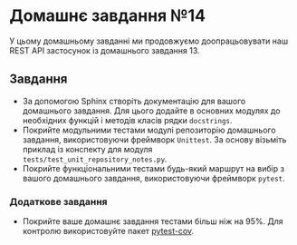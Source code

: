 # Домашнє завдання №14

У цьому домашньому завданні ми продовжуємо доопрацьовувати наш REST API застосунок із домашнього завдання 13.

## Завдання

* За допомогою Sphinx створіть документацію для вашого домашнього завдання. Для цього додайте в основних модулях до необхідних функцій і методів класів рядки `docstrings`.
* Покрийте модульними тестами модулі репозиторію домашнього завдання, використовуючи фреймворк `Unittest`. За основу візьміть приклад із конспекту для модуля `tests/test_unit_repository_notes.py`.
* Покрийте функціональними тестами будь-який маршрут на вибір з вашого домашнього завдання, використовуючи фреймворк `pytest`.

### Додаткове завдання

* Покрийте ваше домашнє завдання тестами більш ніж на 95%. Для контролю використовуйте пакет [pytest-cov](https://pypi.org/project/pytest-cov/).
